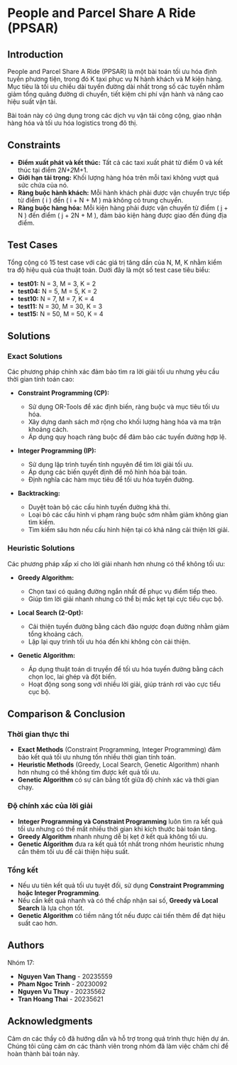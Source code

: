 # People and Parcel Share A Ride (PPSAR)

## Introduction
People and Parcel Share A Ride (PPSAR) là một bài toán tối ưu hóa định tuyến phương tiện, trong đó K taxi phục vụ N hành khách và M kiện hàng. Mục tiêu là tối ưu chiều dài tuyến đường dài nhất trong số các tuyến nhằm giảm tổng quãng đường di chuyển, tiết kiệm chi phí vận hành và nâng cao hiệu suất vận tải.

Bài toán này có ứng dụng trong các dịch vụ vận tải công cộng, giao nhận hàng hóa và tối ưu hóa logistics trong đô thị.

## Constraints
- **Điểm xuất phát và kết thúc:** Tất cả các taxi xuất phát từ điểm 0 và kết thúc tại điểm 2*N+2*M+1.
- **Giới hạn tải trọng:** Khối lượng hàng hóa trên mỗi taxi không vượt quá sức chứa của nó.
- **Ràng buộc hành khách:** Mỗi hành khách phải được vận chuyển trực tiếp từ điểm \( i \) đến \( i + N + M \) mà không có trung chuyển.
- **Ràng buộc hàng hóa:** Mỗi kiện hàng phải được vận chuyển từ điểm \( j + N \) đến điểm \( j + 2N + M \), đảm bảo kiện hàng được giao đến đúng địa điểm.

## Test Cases
Tổng cộng có 15 test case với các giá trị tăng dần của N, M, K nhằm kiểm tra độ hiệu quả của thuật toán. Dưới đây là một số test case tiêu biểu:
- **test01:** N = 3, M = 3, K = 2
- **test04:** N = 5, M = 5, K = 2
- **test10:** N = 7, M = 7, K = 4
- **test11:** N = 30, M = 30, K = 3
- **test15:** N = 50, M = 50, K = 4

## Solutions
### Exact Solutions
Các phương pháp chính xác đảm bảo tìm ra lời giải tối ưu nhưng yêu cầu thời gian tính toán cao:
- **Constraint Programming (CP):**
  - Sử dụng OR-Tools để xác định biến, ràng buộc và mục tiêu tối ưu hóa.
  - Xây dựng danh sách mở rộng cho khối lượng hàng hóa và ma trận khoảng cách.
  - Áp dụng quy hoạch ràng buộc để đảm bảo các tuyến đường hợp lệ.

- **Integer Programming (IP):**
  - Sử dụng lập trình tuyến tính nguyên để tìm lời giải tối ưu.
  - Áp dụng các biến quyết định để mô hình hóa bài toán.
  - Định nghĩa các hàm mục tiêu để tối ưu hóa tuyến đường.

- **Backtracking:**
  - Duyệt toàn bộ các cấu hình tuyến đường khả thi.
  - Loại bỏ các cấu hình vi phạm ràng buộc sớm nhằm giảm không gian tìm kiếm.
  - Tìm kiếm sâu hơn nếu cấu hình hiện tại có khả năng cải thiện lời giải.

### Heuristic Solutions
Các phương pháp xấp xỉ cho lời giải nhanh hơn nhưng có thể không tối ưu:
- **Greedy Algorithm:**
  - Chọn taxi có quãng đường ngắn nhất để phục vụ điểm tiếp theo.
  - Giúp tìm lời giải nhanh nhưng có thể bị mắc kẹt tại cực tiểu cục bộ.

- **Local Search (2-Opt):**
  - Cải thiện tuyến đường bằng cách đảo ngược đoạn đường nhằm giảm tổng khoảng cách.
  - Lặp lại quy trình tối ưu hóa đến khi không còn cải thiện.

- **Genetic Algorithm:**
  - Áp dụng thuật toán di truyền để tối ưu hóa tuyến đường bằng cách chọn lọc, lai ghép và đột biến.
  - Hoạt động song song với nhiều lời giải, giúp tránh rơi vào cực tiểu cục bộ.

## Comparison & Conclusion
### Thời gian thực thi
- **Exact Methods** (Constraint Programming, Integer Programming) đảm bảo kết quả tối ưu nhưng tốn nhiều thời gian tính toán.
- **Heuristic Methods** (Greedy, Local Search, Genetic Algorithm) nhanh hơn nhưng có thể không tìm được kết quả tối ưu.
- **Genetic Algorithm** có sự cân bằng tốt giữa độ chính xác và thời gian chạy.

### Độ chính xác của lời giải
- **Integer Programming và Constraint Programming** luôn tìm ra kết quả tối ưu nhưng có thể mất nhiều thời gian khi kích thước bài toán tăng.
- **Greedy Algorithm** nhanh nhưng dễ bị kẹt ở kết quả không tối ưu.
- **Genetic Algorithm** đưa ra kết quả tốt nhất trong nhóm heuristic nhưng cần thêm tối ưu để cải thiện hiệu suất.

### Tổng kết
- Nếu ưu tiên kết quả tối ưu tuyệt đối, sử dụng **Constraint Programming hoặc Integer Programming**.
- Nếu cần kết quả nhanh và có thể chấp nhận sai số, **Greedy và Local Search** là lựa chọn tốt.
- **Genetic Algorithm** có tiềm năng tốt nếu được cải tiến thêm để đạt hiệu suất cao hơn.

## Authors
Nhóm 17:
- **Nguyen Van Thang** - 20235559
- **Pham Ngoc Trinh** - 20230092
- **Nguyen Vu Thuy** - 20235562
- **Tran Hoang Thai** - 20235621

## Acknowledgments
Cảm ơn các thầy cô đã hướng dẫn và hỗ trợ trong quá trình thực hiện dự án. Chúng tôi cũng cảm ơn các thành viên trong nhóm đã làm việc chăm chỉ để hoàn thành bài toán này.

